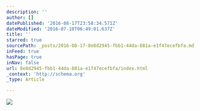```yaml
---
description: ''
author: []
datePublished: '2016-08-17T23:58:34.571Z'
dateModified: '2016-07-10T06:49:01.637Z'
title: ''
starred: true
sourcePath: _posts/2016-08-17-8e8d2945-fbb1-44da-881a-e1f47ecefbfa.md
inFeed: true
hasPage: true
inNav: false
url: 8e8d2945-fbb1-44da-881a-e1f47ecefbfa/index.html
_context: 'http://schema.org'
_type: Article

---
```

![](https://the-grid-user-content.s3-us-west-2.amazonaws.com/2940edf0-fcd3-4e17-9aaa-ea4fef25f924.jpg)